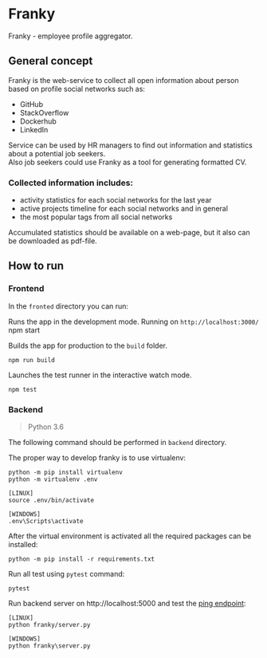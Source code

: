 # Franky
Franky - employee profile aggregator.

## General concept
Franky is the web-service to collect all open information about person 
based on profile social networks such as:
* GitHub
* StackOverflow
* Dockerhub
* LinkedIn

Service can be used by HR managers to find out information and 
statistics about a potential job seekers.  
Also job seekers could use Franky as a tool for generating formatted CV.
 
### Collected information includes:
* activity statistics for each social networks for the last year
* active projects timeline for each social networks and in general
* the most popular tags from all social networks

Accumulated statistics should be available on a web-page, but it also 
can be downloaded as pdf-file.

## How to run

### Frontend

In the `fronted` directory you can run:

Runs the app in the development mode. Running on `http://localhost:3000/`
    npm start

Builds the app for production to the `build` folder.

    npm run build

Launches the test runner in the interactive watch mode.

    npm test

### Backend

> Python 3.6

The following command should be performed in `backend` directory.

The proper way to develop franky is to use virtualenv:

    python -m pip install virtualenv
    python -m virtualenv .env
    
    [LINUX]
    source .env/bin/activate
    
    [WINDOWS]
    .env\Scripts\activate

After the virtual environment is activated all the required packages can be installed:

    python -m pip install -r requirements.txt
    
Run all test using `pytest` command:

    pytest

Run backend server on http://localhost:5000 and test the [ping endpoint](http://localhost:5000/ping):

    [LINUX]
    python franky/server.py
    
    [WINDOWS]
    python franky\server.py
